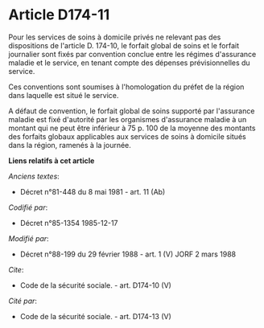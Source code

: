 # Article D174-11

Pour les services de soins à domicile privés ne relevant pas des dispositions de l'article D. 174-10, le forfait global de
soins et le forfait journalier sont fixés par convention conclue entre les régimes d'assurance maladie et le service, en
tenant compte des dépenses prévisionnelles du service. 

Ces conventions sont soumises à l'homologation du préfet de la région dans laquelle est situé le service. 

A défaut de convention, le forfait global de soins supporté par l'assurance maladie est fixé d'autorité par les organismes
d'assurance maladie à un montant qui ne peut être inférieur à 75 p. 100 de la moyenne des montants des forfaits globaux
applicables aux services de soins à domicile situés dans la région, ramenés à la journée.

**Liens relatifs à cet article**

_Anciens textes_:

  - Décret n°81-448 du 8 mai 1981 - art. 11 (Ab)

_Codifié par_:

  - Décret n°85-1354 1985-12-17

_Modifié par_:

  - Décret n°88-199 du 29 février 1988 - art. 1 (V) JORF 2 mars 1988

_Cite_:

  - Code de la sécurité sociale. - art. D174-10 (V)

_Cité par_:

  - Code de la sécurité sociale. - art. D174-13 (V)

